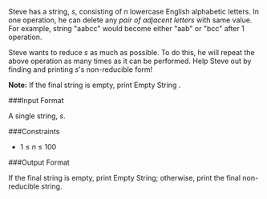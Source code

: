 Steve has a string, *s*, consisting of *n* lowercase English alphabetic letters. In one operation, he can delete any *pair of adjacent letters* with same value. For example, string "aabcc" would become either "aab" or "bcc" after 1 operation.

Steve wants to reduce *s* as much as possible. To do this, he will repeat the above operation as many times as it can be performed. Help Steve out by finding and printing *s*'s non-reducible form!

**Note:** If the final string is empty, print Empty String .

###Input Format

A single string, *s*.

###Constraints

* 1 ≤ *n* ≤ 100

###Output Format

If the final string is empty, print Empty String; otherwise, print the final non-reducible string.
